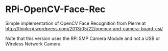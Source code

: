 RPi-OpenCV-Face-Rec
===================

Simple implementation of OpenCV Face Recognition from Pierre at http://thinkrpi.wordpress.com/2013/05/22/opencv-and-camera-board-csi/

Note that this version uses the RPi 5MP Camera Module and not a USB or Wireless Network Camera.
